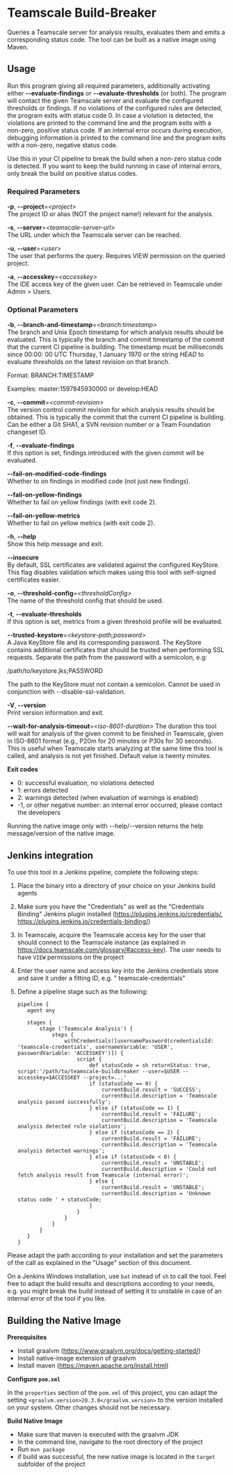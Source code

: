 # Teamscale Build-Breaker

Queries a Teamscale server for analysis results, evaluates them and emits a corresponding status code. The tool can be
built as a native image using Maven.

## Usage

Run this program giving all required parameters, additionally activating either **--evaluate-findings** or
**--evaluate-thresholds** (or both). The program will contact the given Teamscale server and evaluate the configured
thresholds or findings. If no violations of the configured rules are detected, the program exits with status code 0. In
case a violation is detected, the violations are printed to the command line and the program exits with a non-zero,
positive status code. If an internal error occurs during execution, debugging information is printed to the command line
and the program exits with a non-zero, negative status code.

Use this in your CI pipeline to break the build when a non-zero status code is detected. If you want to keep the build
running in case of internal errors, only break the build on positive status codes.

### Required Parameters

**-p**, **--project**=*&lt;project&gt;*  
The project ID or alias (NOT the project name!) relevant for the analysis.

**-s**, **--server**=*&lt;teamscale-server-url&gt;*  
The URL under which the Teamscale server can be reached.

**-u**, **--user**=*&lt;user&gt;*  
The user that performs the query. Requires VIEW permission on the queried project.

**-a**, **--accesskey**=*&lt;accesskey&gt;*  
The IDE access key of the given user. Can be retrieved in Teamscale under Admin &gt; Users.

### Optional Parameters

**-b**, **--branch-and-timestamp**=*&lt;branch:timestamp&gt;*  
The branch and Unix Epoch timestamp for which analysis results should be evaluated. This is typically the branch and
commit timestamp of the commit that the current CI pipeline is building. The timestamp must be milliseconds since 00:00:
00 UTC Thursday, 1 January 1970 or the string
*HEAD* to evaluate thresholds on the latest revision on that branch.

Format: BRANCH:TIMESTAMP

Examples: master:1597845930000 or develop:HEAD

**-c**, **--commit**=*&lt;commit-revision&gt;*  
The version control commit revision for which analysis results should be obtained. This is typically the commit that the
current CI pipeline is building. Can be either a Git SHA1, a SVN revision number or a Team Foundation changeset ID.

**-f**, **--evaluate-findings**  
If this option is set, findings introduced with the given commit will be evaluated.

**--fail-on-modified-code-findings**  
Whether to on findings in modified code (not just new findings).

**--fail-on-yellow-findings**  
Whether to fail on yellow findings (with exit code 2).

**--fail-on-yellow-metrics**  
Whether to fail on yellow metrics (with exit code 2).

**-h**, **--help**  
Show this help message and exit.

**--insecure**  
By default, SSL certificates are validated against the configured KeyStore. This flag disables validation which makes
using this tool with self-signed certificates easier.

**-o**, **--threshold-config**=*&lt;thresholdConfig&gt;*  
The name of the threshold config that should be used.

**-t**, **--evaluate-thresholds**  
If this option is set, metrics from a given threshold profile will be evaluated.

**--trusted-keystore**=*&lt;keystore-path;password&gt;*  
A Java KeyStore file and its corresponding password. The KeyStore contains additional certificates that should be
trusted when performing SSL requests. Separate the path from the password with a semicolon, e.g:

/path/to/keystore.jks;PASSWORD

The path to the KeyStore must not contain a semicolon. Cannot be used in conjunction with --disable-ssl-validation.

**-V**, **--version**  
Print version information and exit.

**--wait-for-analysis-timeout**=*&lt;iso-8601-duration&gt;*
The duration this tool will wait for analysis of the given commit to be finished in Teamscale, given in ISO-8601
format (e.g., P20m for 20 minutes or P30s for 30 seconds). This is useful when Teamscale starts analyzing at the same
time this tool is called, and analysis is not yet finished. Default value is twenty minutes.

**Exit codes**

- 0: successful evaluation, no violations detected
- 1: errors detected
- 2: warnings detected (when evaluation of warnings is enabled)
- -1, or other negative number: an internal error occurred, please contact the developers

Running the native image only with --help/--version returns the help message/version of the native image.

## Jenkins integration

To use this tool in a Jenkins pipeline, complete the following steps:

1. Place the binary into a directory of your choice on your Jenkins build agents
2. Make sure you have the "Credentials" as well as the "Credentials Binding" Jenkins plugin
   installed (https://plugins.jenkins.io/credentials/, https://plugins.jenkins.io/credentials-binding/)
3. In Teamscale, acquire the Teamscale access key for the user that should connect to the Teamscale instance (as
   explained in https://docs.teamscale.com/glossary/#access-key). The user needs to have `VIEW` permissions on the
   project
4. Enter the user name and access key into the Jenkins credentials store and save it under a fitting ID, e.g. "
   teamscale-credentials"
5. Define a pipeline stage such as the following:

       pipeline {
          agent any
          
          stages {
              stage ('Teamscale Analysis') {
                  steps {
                      withCredentials([usernamePassword(credentialsId: 'teamscale-credentials', usernameVariable: 'USER', passwordVariable: 'ACCESSKEY')]) {
                          script {
                              def statusCode = sh returnStatus: true, script:'/path/to/teamscale-buildbreaker --user=$USER --accesskey=$ACCESSKEY --project=...'
                              if (statusCode == 0) {
                                  currentBuild.result = 'SUCCESS';
                                  currentBuild.description = 'Teamscale analysis passed successfully';
                              } else if (statusCode == 1) {
                                  currentBuild.result = 'FAILURE';
                                  currentBuild.description = 'Teamscale analysis detected rule violations';
                              } else if (statusCode == 2) {
                                  currentBuild.result = 'FAILURE';
                                  currentBuild.description = 'Teamscale analysis detected warnings';
                              } else if (statusCode < 0) {
                                  currentBuild.result = 'UNSTABLE';
                                  currentBuild.description = 'Could not fetch analysis result from Teamscale (internal error)';
                              } else {
                                  currentBuild.result = 'UNSTABLE';
                                  currentBuild.description = 'Unknown status code ' + statusCode;
                              }
                          }
                      }
                  }
              }
          }
       }

Please adapt the path according to your installation and set the parameters of the call as explained in the "Usage"
section of this document.

On a Jenkins Windows installation, use `bat` instead of `sh` to call the tool. Feel free to adapt the build results and
descriptions according to your needs, e.g. you might break the build instead of setting it to unstable in case of an
internal error of the tool if you like.

## Building the Native Image

**Prerequisites**

- Install graalvm (https://www.graalvm.org/docs/getting-started/)
- Install native-image extension of graalvm
- Install maven (https://maven.apache.org/install.html)

**Configure `pom.xml`**

In the `properties` section of the `pom.xml` of this project, you can adapt the setting
```<graalvm.version>20.3.0</graalvm.version>``` to the version installed on your system. Other changes should not be
necessary.

**Build Native Image**

- Make sure that maven is executed with the graalvm JDK
- In the command line, navigate to the root directory of the project
- Run ```mvn package```
- if build was successful, the new native image is located in the ```target``` subfolder of the project
